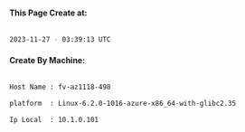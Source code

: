 
   
#### This Page Create at:

```bash

2023-11-27 - 03:39:13 UTC

```

#### Create By Machine:

```bash

Host Name : fv-az1118-498

platform  : Linux-6.2.0-1016-azure-x86_64-with-glibc2.35

Ip Local  : 10.1.0.101

```

